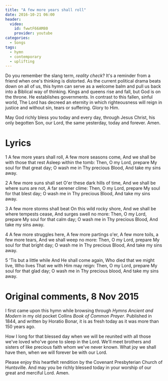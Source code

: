 ```yaml
---
title: "A few more years shall roll"
date: 2016-10-21 06:00
header:
  video:
    id: fwwtF66AM80
    provider: youtube
categories:
  - Songs
tags:
  - hymn
  - contemporary
  - uplifting
---
```

Do you remember the slang term, *reality check*?  It's a reminder from a friend when one's thinking is distorted.  As the current political drama beats down on all of us, this hymn can serve as a welcome balm and pull us back into a Biblical way of thinking.  Kings and queens rise and fall, but God is on the throne.  He establishes governments.  In contrast to this fallen, sinful world, The Lord has decreed an eternity in which righteousness will reign in justice and without sin, tears or suffering.  Glory to Him.

May God richly bless you today and every day, through Jesus Christ, his only begotten Son, our Lord, the same yesterday, today and forever.  Amen.

# Lyrics #

1 A few more years shall roll,
A few more seasons come,
And we shall be with those that rest
Asleep within the tomb:
Then, O my Lord, prepare
My soul for that great day;
O wash me in Thy precious Blood,
And take my sins away.

2 A few more suns shall set
O'er these dark hills of time,
And we shall be where suns are not,
A far serener clime:
Then, O my Lord, prepare
My soul for that blest day;
O wash me in Thy precious Blood,
And take my sins away.

3 A few more storms shall beat
On this wild rocky shore,
And we shall be where tempests cease,
And surges swell no more:
Then, O my Lord, prepare
My soul for that calm day;
O wash me in Thy precious Blood,
And take my sins away.

4 A few more struggles here,
A few more partings o'er,
A few more toils, a few more tears,
And we shall weep no more:
Then, O my Lord, prepare
My soul for that bright day;
O wash me in Thy precious Blood,
And take my sins away.

5 'Tis but a little while
And He shall come again,
Who died that we might live, Who lives
That we with Him may reign:
Then, O my Lord, prepare
My soul for that glad day;
O wash me in Thy precious blood,
And take my sins away.

# Original comments, 8 Nov 2015
  
I first came upon this hymn while browsing through *Hymns Ancient and Modern* in my old pocket Collins *Book of Common Prayer*. Published in 1844, and written by Horatio Bonar, it is as fresh today as it was more than 150 years ago.

How I long for that blessed day when we will be reunited with all those we've loved who've gone to sleep in the Lord.  We'll meet brothers and sisters of like precious faith whom we've never known.  What joy we shall have then, when we will forever be with our Lord.

Please enjoy this heartfelt rendition by the Covenant Presbyterian Church of Huntsville.  And may you be richly blessed today in your worship of our great and merciful Lord.  Amen.
